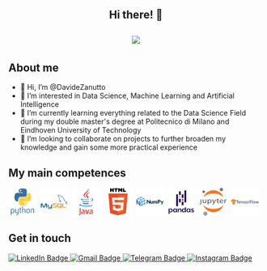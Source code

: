 <div align="center">
  <p> <h2> Hi there! 👋 <br> <br>
  <img src="https://media.giphy.com/media/qgQUggAC3Pfv687qPC/giphy.gif" width="360"/>
</div>

## About me

- 👋 Hi, I’m @DavideZanutto
- 👀 I’m interested in Data Science, Machine Learning and Artificial Intelligence
- 🌱 I’m currently learning everything related to the Data Science Field during my double master's degree at Politecnico di Milano and Eindhoven University of Technology
- 💞️ I’m looking to collaborate on projects to further broaden my knowledge and gain some more practical experience

## My main competences

<div>
  <img src="https://github.com/devicons/devicon/blob/master/icons/python/python-original-wordmark.svg" title="python"  alt="python" width="55" height="55"/>&nbsp;
  <img src="https://github.com/devicons/devicon/blob/master/icons/mysql/mysql-original-wordmark.svg" title="MySQL"  alt="MySQL" width="55" height="55"/>&nbsp;
  <img src="https://github.com/devicons/devicon/blob/master/icons/java/java-original-wordmark.svg" title="Java" alt="Java" width="55" height="55"/>&nbsp;
  <img src="https://github.com/devicons/devicon/blob/master/icons/html5/html5-original-wordmark.svg" title="HTML5" alt="HTML" width="55" height="55"/>&nbsp;
  <img src="https://github.com/devicons/devicon/blob/master/icons/numpy/numpy-original-wordmark.svg" title="numpy" alt="numpy" width="55" height="55"/>&nbsp;
  <img src="https://github.com/devicons/devicon/blob/master/icons/pandas/pandas-original-wordmark.svg" title="pandas" alt="pandas" width="55" height="55"/>&nbsp;
  <img src="https://github.com/devicons/devicon/blob/master/icons/jupyter/jupyter-original-wordmark.svg" title="jupyter" alt="jupyter" width="55" height="55"/>&nbsp;
  <img src="https://github.com/devicons/devicon/blob/master/icons/tensorflow/tensorflow-original-wordmark.svg" title="tensorflow" alt="tensorflow" width="55" height="55"/>&nbsp;
</div>

## Get in touch

<div id="badges">
  <a href="https://www.linkedin.com/in/davide-zanutto/">
    <img src="https://img.shields.io/badge/LinkedIn-blue?style=for-the-badge&logo=linkedin&logoColor=white" alt="LinkedIn Badge"/>
  </a>
  <a href="mailto://zanuttodavide00@gmail.com">
    <img src="https://img.shields.io/badge/Gmail-red?style=for-the-badge&logo=gmail&logoColor=white" alt="Gmail Badge"/>
  </a>
  <a href="https://t.me/Davide_Zanutto">
    <img src="https://img.shields.io/badge/Telegram-229ED9?style=for-the-badge&logo=telegram&logoColor=white" alt="Telegram Badge"/>
  </a>  
  <a href="https://www.instagram.com/davide.zanutto/">
    <img src="https://img.shields.io/badge/Instagram-E1306C?style=for-the-badge&logo=instagram&logoColor=white" alt="Instagram Badge"/>
  </a>
</div>

<!---
DavideZanutto/DavideZanutto is a ✨ special ✨ repository because its `README.md` (this file) appears on your GitHub profile.
You can click the Preview link to take a look at your changes.
--->
